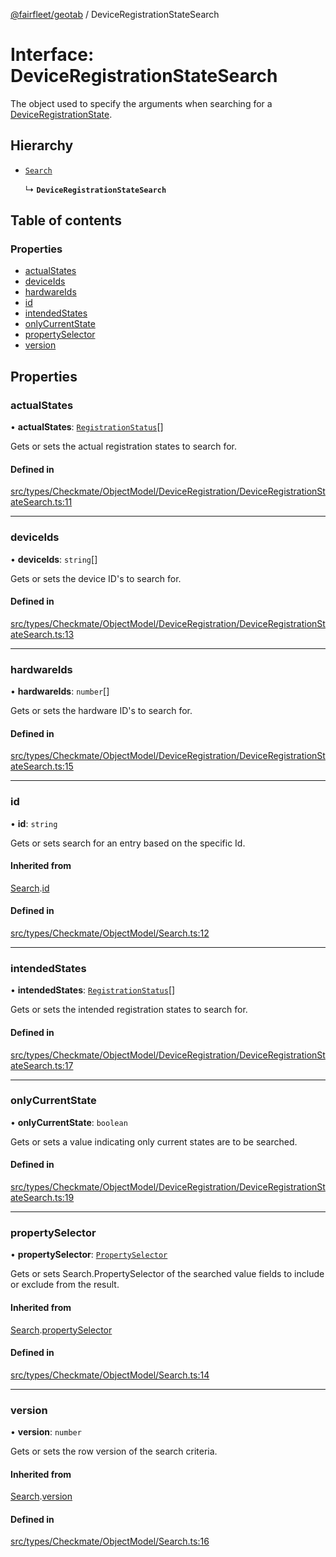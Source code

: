 [@fairfleet/geotab](../README.md) / DeviceRegistrationStateSearch

# Interface: DeviceRegistrationStateSearch

The object used to specify the arguments when searching for a [DeviceRegistrationState](DeviceRegistrationState.md).

## Hierarchy

- [`Search`](Search.md)

  ↳ **`DeviceRegistrationStateSearch`**

## Table of contents

### Properties

- [actualStates](DeviceRegistrationStateSearch.md#actualstates)
- [deviceIds](DeviceRegistrationStateSearch.md#deviceids)
- [hardwareIds](DeviceRegistrationStateSearch.md#hardwareids)
- [id](DeviceRegistrationStateSearch.md#id)
- [intendedStates](DeviceRegistrationStateSearch.md#intendedstates)
- [onlyCurrentState](DeviceRegistrationStateSearch.md#onlycurrentstate)
- [propertySelector](DeviceRegistrationStateSearch.md#propertyselector)
- [version](DeviceRegistrationStateSearch.md#version)

## Properties

### actualStates

• **actualStates**: [`RegistrationStatus`](../README.md#registrationstatus)[]

Gets or sets the actual registration states to search for.

#### Defined in

[src/types/Checkmate/ObjectModel/DeviceRegistration/DeviceRegistrationStateSearch.ts:11](https://github.com/fairfleet/geotab/blob/d57d931/src/types/Checkmate/ObjectModel/DeviceRegistration/DeviceRegistrationStateSearch.ts#L11)

___

### deviceIds

• **deviceIds**: `string`[]

Gets or sets the device ID's to search for.

#### Defined in

[src/types/Checkmate/ObjectModel/DeviceRegistration/DeviceRegistrationStateSearch.ts:13](https://github.com/fairfleet/geotab/blob/d57d931/src/types/Checkmate/ObjectModel/DeviceRegistration/DeviceRegistrationStateSearch.ts#L13)

___

### hardwareIds

• **hardwareIds**: `number`[]

Gets or sets the hardware ID's to search for.

#### Defined in

[src/types/Checkmate/ObjectModel/DeviceRegistration/DeviceRegistrationStateSearch.ts:15](https://github.com/fairfleet/geotab/blob/d57d931/src/types/Checkmate/ObjectModel/DeviceRegistration/DeviceRegistrationStateSearch.ts#L15)

___

### id

• **id**: `string`

Gets or sets search for an entry based on the specific Id.

#### Inherited from

[Search](Search.md).[id](Search.md#id)

#### Defined in

[src/types/Checkmate/ObjectModel/Search.ts:12](https://github.com/fairfleet/geotab/blob/d57d931/src/types/Checkmate/ObjectModel/Search.ts#L12)

___

### intendedStates

• **intendedStates**: [`RegistrationStatus`](../README.md#registrationstatus)[]

Gets or sets the intended registration states to search for.

#### Defined in

[src/types/Checkmate/ObjectModel/DeviceRegistration/DeviceRegistrationStateSearch.ts:17](https://github.com/fairfleet/geotab/blob/d57d931/src/types/Checkmate/ObjectModel/DeviceRegistration/DeviceRegistrationStateSearch.ts#L17)

___

### onlyCurrentState

• **onlyCurrentState**: `boolean`

Gets or sets a value indicating only current states are to be searched.

#### Defined in

[src/types/Checkmate/ObjectModel/DeviceRegistration/DeviceRegistrationStateSearch.ts:19](https://github.com/fairfleet/geotab/blob/d57d931/src/types/Checkmate/ObjectModel/DeviceRegistration/DeviceRegistrationStateSearch.ts#L19)

___

### propertySelector

• **propertySelector**: [`PropertySelector`](PropertySelector.md)

Gets or sets Search.PropertySelector of the searched value fields to include or exclude from the result.

#### Inherited from

[Search](Search.md).[propertySelector](Search.md#propertyselector)

#### Defined in

[src/types/Checkmate/ObjectModel/Search.ts:14](https://github.com/fairfleet/geotab/blob/d57d931/src/types/Checkmate/ObjectModel/Search.ts#L14)

___

### version

• **version**: `number`

Gets or sets the row version of the search criteria.

#### Inherited from

[Search](Search.md).[version](Search.md#version)

#### Defined in

[src/types/Checkmate/ObjectModel/Search.ts:16](https://github.com/fairfleet/geotab/blob/d57d931/src/types/Checkmate/ObjectModel/Search.ts#L16)
